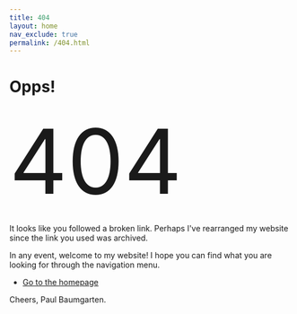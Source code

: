 ```yaml
---
title: 404
layout: home
nav_exclude: true
permalink: /404.html
---
```


# Opps!

<span style="font-size: 10rem">404</span>

It looks like you followed a broken link. Perhaps I've rearranged my website since the link you used was archived.

In any event, welcome to my website! I hope you can find what you are looking for through the navigation menu.

* [Go to the homepage](https://pbaumgarten.com/)

Cheers,
Paul Baumgarten.

